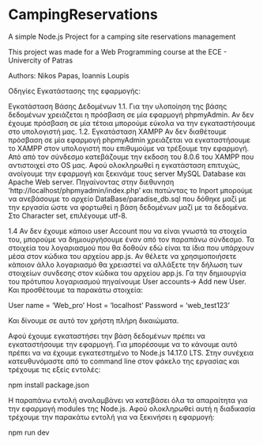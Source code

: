 # CampingReservations
A simple Node.js Project for a camping site reservations management

This project was made for a Web Programming course at the ECE - Univercity of Patras

Authors: Nikos Papas, Ioannis Loupis

Οδηγίες Εγκατάστασης της εφαρμογής:

Εγκατάσταση Βάσης Δεδομένων
1.1.  Για την υλοποίηση της βάσης δεδομένων χρειάζεται η πρόσβαση σε μία εφαρμογή phpmyAdmin. 
Αν δεν έχουμε πρόσβαση σε μία τέτοια μπορούμε εύκολα να την εγκαταστήσουμε στο υπολογιστή μας. 
1.2. Εγκατάσταση XAMPP
Αν δεν διαθέτουμε πρόσβαση σε μία εφαρμογή phpmyAdmin χρειάζεται να εγκαταστήσουμε το XAMPP
 στον υπολογιστή που επιθυμούμε να τρέξουμε την εφαρμογή. Από από τον σύνδεσμο κατεβάζουμε 
 την εκδοση του 8.0.6 του XAMPP που αντιστοιχεί στο OS μας. Αφού ολοκληρωθεί η εγκατάσταση επιτυχώς,
 ανοίγουμε την εφαρμογή και ξεκινάμε τους server MySQL Database και Apache Web server. 
Πηγαίνοντας στην διεθυνηση ‘http://localhost/phpmyadmin/index.php’ και πατώντας
 το Inport μπορούμε να ανεβάσουμε το αρχείο DataBase/paradise_db.sql που δόθηκε μαζί
 με την εργασία ώστε να φορτωθεί η βάση δεδομένων μαζί με τα δεδομένα.
 Στο Character set, επιλέγουμε utf-8.

1.4 Αν δεν έχουμε κάποιο user Account που να είναι γνωστά τα στοιχεία του,
 μπορούμε να δημιουργήσουμε έναν από τον παραπάνω σύνδεσμο. Τα στοιχεία του 
 λογαριασμού που θα δοθούν εδώ είναι τα ίδια που υπάρχουν μέσα στον κώδικα του αρχείου app.js. 
 Αν θέλετε να χρησιμοποιήσετε κάποιον άλλο λογαριασμό θα χρειαστεί να αλλάξετε την δήλωση των 
 στοιχείων συνδεσης στον κώδικα του αρχείου app.js. Γα την δημιουργία του πρότυπου λογαριασμού 
 πηγαίνουμε  User accounts→ Add new User. Και προσθέτουμε τα παρακάτω στοιχεία: 

User name = ‘Web_pro’
Host = ‘localhost’
Password = ‘web_test123’

Και δίνουμε σε αυτό τον χρήστη πλήρη δικαιώματα.

Αφού έχουμε εγκαταστήσει την βάση δεδομένων πρέπει να εγκαταστήσουμε την εφαρμογή. Για μπορέσουμε να το 
κάνουμε αυτό πρέπει να να έχουμε εγκατεστημένο το Node.js 14.17.0 LTS. 
Στην συνέχεια κατευθυνόμαστε από το command line στον φάκελο της εργασίας και τρέχουμε 
τις εξείς εντολές:

npm install package.json

Η παραπάνω εντολή αναλαμβάνει να κατεβάσει όλα τα απαραίτητα για την εφαρμογή modules της Node.js. 
 Αφού ολοκληρωθεί αυτή η διαδικασία τρέχουμε την παρακάτω εντολή για να ξεκινήσει η εφαρμογή:

npm run dev 
